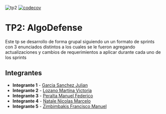 ![tp2](https://github.com/franzimbi/algo3_tp2/actions/workflows/build.yml/badge.svg) [![codecov](https://codecov.io/gh/franzimbi/algo3_tp2/branch/master/graph/badge.svg)](https://codecov.io/gh/franzimbi/algo3_tp2)

# TP2: AlgoDefense
Este tp se desarrollo de forma grupal siguiendo un un formato de sprints con 3 enunciados distintos a los cuales se le fueron agregando actualizaciones y cambios de requerimientos a aplicar durante cada uno de los sprints

## Integrantes

* **Integrante 1** - [Garcia Sanchez Julian](https://github.com/JulianGarciaSan)
* **Integrante 2** - [Lozano Martina Victoria](https://github.com/MLozano01)
* **Integrante 3** - [Peralta Manuel Federico](https://github.com/FedericoMPeralta)
* **Integrante 4** - [Natale Nicolas Marcelo](https://github.com/Igris-1)
* **Integrante 5** - [Zimbimbakis Francisco Manuel](https://github.com/franzimbi)
